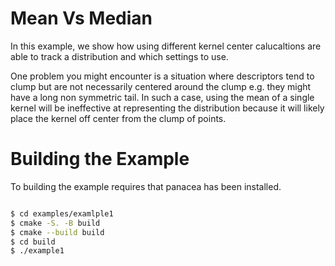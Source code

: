 # Mean Vs Median

In this example, we show how using different kernel center calucaltions are able to 
track a distribution and which settings to use. 

One problem you might encounter is a situation where descriptors tend to clump
but are not necessarily centered around the clump e.g. they might have a long
non symmetric tail. In such a case, using the mean of a single kernel will be
ineffective at representing the distribution because it will likely place the
kernel off center from the clump of points. 

# Building the Example

To building the example requires that panacea has been installed. 

```bash

$ cd examples/examlple1
$ cmake -S. -B build
$ cmake --build build
$ cd build
$ ./example1

```
